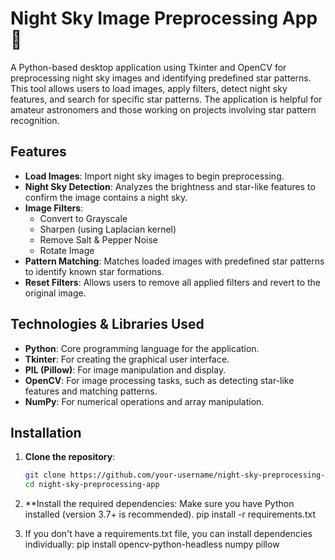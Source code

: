# Night Sky Image Preprocessing App 🌌

A Python-based desktop application using Tkinter and OpenCV for preprocessing night sky images and identifying predefined star patterns. This tool allows users to load images, apply filters, detect night sky features, and search for specific star patterns. The application is helpful for amateur astronomers and those working on projects involving star pattern recognition.

## Features

- **Load Images**: Import night sky images to begin preprocessing.
- **Night Sky Detection**: Analyzes the brightness and star-like features to confirm the image contains a night sky.
- **Image Filters**:
  - Convert to Grayscale
  - Sharpen (using Laplacian kernel)
  - Remove Salt & Pepper Noise
  - Rotate Image
- **Pattern Matching**: Matches loaded images with predefined star patterns to identify known star formations.
- **Reset Filters**: Allows users to remove all applied filters and revert to the original image.

## Technologies & Libraries Used

- **Python**: Core programming language for the application.
- **Tkinter**: For creating the graphical user interface.
- **PIL (Pillow)**: For image manipulation and display.
- **OpenCV**: For image processing tasks, such as detecting star-like features and matching patterns.
- **NumPy**: For numerical operations and array manipulation.

## Installation

1. **Clone the repository**:
   ```bash
   git clone https://github.com/your-username/night-sky-preprocessing-app.git
   cd night-sky-preprocessing-app
2. **Install the required dependencies: Make sure you have Python installed (version 3.7+ is recommended).
   pip install -r requirements.txt

3. If you don't have a requirements.txt file, you can install dependencies individually:
   pip install opencv-python-headless numpy pillow
